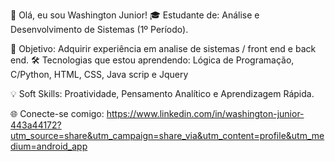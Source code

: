 ​👋 Olá, eu sou Washington Junior!
​🎓 Estudante de: Análise e Desenvolvimento de Sistemas (1º Período).

​🎯 Objetivo: Adquirir experiência em analise de sistemas / front end e back end.
​🛠️ Tecnologias que estou aprendendo: Lógica de Programação, C/Python, HTML, CSS, Java scrip e Jquery 

​💡 Soft Skills: Proatividade, Pensamento Analítico e Aprendizagem Rápida.

​🌐 Conecte-se comigo: https://www.linkedin.com/in/washington-junior-443a44172?utm_source=share&utm_campaign=share_via&utm_content=profile&utm_medium=android_app